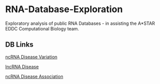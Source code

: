 # RNA-Database-Exploration
Exploratory analysis of public RNA Databases - in assisting the A*STAR EDDC Computational Biology team.

## DB Links
[ncRNA Disease Variation](http://www.liwzlab.cn/ncrnavar/)

[lncRNA Disease](rnanut.net/lncrnadisease/)

[ncRNA Disease Association](http://lilab2.sysu.edu.cn/ncrpheno/)
